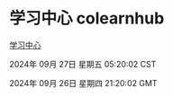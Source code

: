 # 学习中心 colearnhub
[学习中心](http://219.139.198.207:56308/colearnhub/)

2024年 09月 27日 星期五 05:20:02 CST

2024年 09月 26日 星期四 21:20:02 GMT
